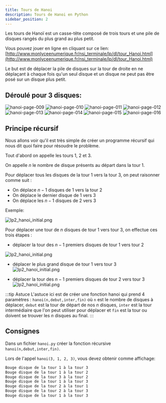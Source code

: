 ```yaml
---
title: Tours de Hanoi
description: Tours de Hanoi en Python
sidebar_position: 2
---
```


Les tours de Hanoï est un casse-tête composé de trois tours et une pile de disques rangés du plus grand au plus petit.

Vous pouvez jouer en ligne en cliquant sur ce lien: [http://www.monlyceenumerique.fr/nsi_terminale/lp/dl/tour_Hanoi.html](http://www.monlyceenumerique.fr/nsi_terminale/lp/dl/tour_Hanoi.html)

Le but est de déplacer la pile de disques sur la tour de droite en ne déplaçant à chaque fois qu'un seul disque et un disque ne peut pas être posé sur un disque plus petit.

## Déroulé pour 3 disques:

![hanoi-page-009](./hanoi/hanoi-page-009.jpg)
![hanoi-page-010](./hanoi/hanoi-page-010.jpg)
![hanoi-page-011](./hanoi/hanoi-page-011.jpg)
![hanoi-page-012](./hanoi/hanoi-page-012.jpg)
![hanoi-page-013](./hanoi/hanoi-page-013.jpg)
![hanoi-page-014](./hanoi/hanoi-page-014.jpg)
![hanoi-page-015](./hanoi/hanoi-page-015.jpg)
![hanoi-page-016](./hanoi/hanoi-page-016.jpg)

## Principe récursif

Nous allons voir qu'il est très simple de créer un programme récursif qui nous dit quoi faire pour résoudre le problème.

Tout d'abord on appelle les tours 1, 2 et 3.

On appelle $n$ le nombre de disque présents au départ dans la tour 1.

Pour déplacer tous les disques de la tour 1 vers la tour 3, on peut raisonner comme suit :

- On déplace $n-1$ disques de 1 vers la tour 2
- On déplace le dernier disque de 1 vers 3
- On déplace les $n-1$ disques de 2 vers 3

Exemple:

![lp2_hanoi_initial.png](./hanoi/lp2_hanoi_initial.png)

Pour déplacer une tour de $n$ disques de tour 1 vers tour 3, on effectue ces trois étapes :

- déplacer la tour des $n-1$ premiers disques de tour 1 vers tour 2

![lp2_hanoi_initial.png](./hanoi/lp2_hanoi_etape1.png)

- déplacer le plus grand disque de tour 1 vers tour 3
  ![lp2_hanoi_initial.png](./hanoi/lp2_hanoi_etape2.png)

- déplacer la tour des $n-1$ premiers disques de tour 2 vers tour 3
  ![lp2_hanoi_initial.png](./hanoi/lp2_hanoi_etape3.png)

:::tip Astuce
L'astuce ici est de créer une fonction hanoi qui prend 4 paramètres : `hanoi(n,debut,inter,fin)` où `n` est le nombre de disques à déplacer, `debut` est la tour de départ de nos $n$ disques, `inter` est la tour intermédiaire que l'on peut utiliser pour déplacer et `fin` est la tour ou doivent se trouver les $n$ disques au final.
:::

## Consignes

Dans un fichier `hanoi.py` créer la fonction récursive `hanoi(n,debut,inter,fin)`.

Lors de l'appel `hanoi(3, 1, 2, 3)`, vous devez obtenir comme affichage:

```bash
Bouge disque de la tour 1 à la tour 3
Bouge disque de la tour 1 à la tour 2
Bouge disque de la tour 3 à la tour 2
Bouge disque de la tour 1 à la tour 3
Bouge disque de la tour 2 à la tour 1
Bouge disque de la tour 2 à la tour 3
Bouge disque de la tour 1 à la tour 3
```
